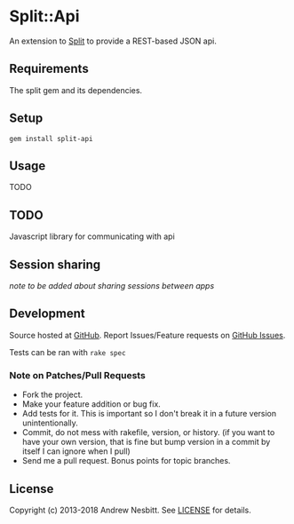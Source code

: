 # Split::Api

An extension to [Split](http://github.com/splitrb/split) to provide a REST-based JSON api.

## Requirements

The split gem and its dependencies.

## Setup

    gem install split-api

## Usage

TODO 

## TODO

Javascript library for communicating with api

## Session sharing

*note to be added about sharing sessions between apps*

## Development

Source hosted at [GitHub](http://github.com/splitrb/split-api).
Report Issues/Feature requests on [GitHub Issues](http://github.com/splitrb/split-api/issues).

Tests can be ran with `rake spec`

### Note on Patches/Pull Requests

 * Fork the project.
 * Make your feature addition or bug fix.
 * Add tests for it. This is important so I don't break it in a
   future version unintentionally.
 * Commit, do not mess with rakefile, version, or history.
   (if you want to have your own version, that is fine but bump version in a commit by itself I can ignore when I pull)
 * Send me a pull request. Bonus points for topic branches.

## License

Copyright (c) 2013-2018 Andrew Nesbitt. See [LICENSE](LICENSE) for details.